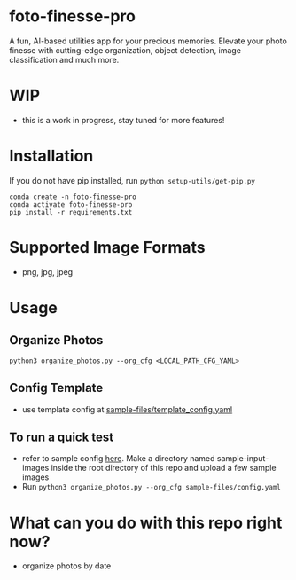 # foto-finesse-pro
A fun, AI-based utilities app for your precious memories. Elevate your photo finesse with cutting-edge organization, object detection, image classification and much more. 

# WIP
- this is a work in progress, stay tuned for more features!

# Installation
If you do not have pip installed, run `python setup-utils/get-pip.py`
```
conda create -n foto-finesse-pro
conda activate foto-finesse-pro
pip install -r requirements.txt
```

# Supported Image Formats
- png, jpg, jpeg

# Usage
## Organize Photos
```
python3 organize_photos.py --org_cfg <LOCAL_PATH_CFG_YAML>
```
## Config Template
- use template config at [sample-files/template_config.yaml](sample-files/template_config.yaml)

## To run a quick test
- refer to sample config [here](sample-files/config.yaml). Make a directory named sample-input-images inside the root directory of this repo and upload a few sample images
- Run `python3 organize_photos.py --org_cfg sample-files/config.yaml`


# What can you do with this repo right now?
- organize photos by date
